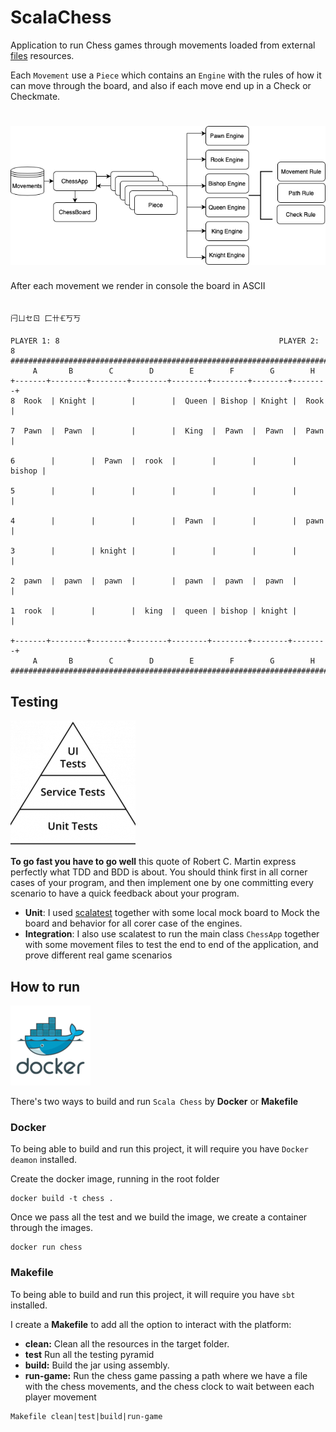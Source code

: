# ScalaChess

Application to run Chess games through movements loaded from external [files](src/main/resources/) resources.

Each ```Movement``` use a ```Piece``` which contains an ``Engine`` with the rules of how it 
can move through the board, and also if each move end up in a Check or Checkmate.

# ![My image](img/chess.png)


After each movement we render in console the board in ASCII

````

闩ㄩセㄖ ⼕卄🝗丂丂

PLAYER 1: 8                                                 PLAYER 2: 8
########################################################################
     A       B        C        D        E        F        G        H       
+-------+--------+--------+--------+--------+--------+--------+--------+  
8  Rook  | Knight |        |        |  Queen | Bishop | Knight |  Rook  |

7  Pawn  |  Pawn  |        |        |  King  |  Pawn  |  Pawn  |  Pawn  |

6        |        |  Pawn  |  rook  |        |        |        | bishop |

5        |        |        |        |        |        |        |        |

4        |        |        |        |  Pawn  |        |        |  pawn  |

3        |        | knight |        |        |        |        |        |

2  pawn  |  pawn  |  pawn  |        |  pawn  |  pawn  |  pawn  |        |

1  rook  |        |        |  king  |  queen | bishop | knight |        |

+-------+--------+--------+--------+--------+--------+--------+--------+  
     A       B        C        D        E        F        G        H       
########################################################################

````

## Testing

![My image](img/testPyramid.png)

**To go fast you have to go well** this quote of Robert C. Martin express perfectly what TDD and BDD is about. You should think first in all corner cases of your program, and then implement
one by one committing every scenario to have a quick feedback about your program.

* **Unit**: I used [scalatest](https://www.scalatest.org) together with some local mock board to Mock the board and behavior 
    for all corer case of the engines. 
* **Integration**: I also use scalatest to run the main class ```ChessApp``` together with some movement files to test the end to end of the application,
    and prove different real game scenarios

## How to run

![My image](img/docker.png)

There's two ways to build and run ```Scala Chess``` by **Docker** or **Makefile**

### Docker

To being able to build and run this project, it will require you have `````Docker deamon````` installed.

Create the docker image, running in the root folder
````
docker build -t chess .
````

Once we pass all the test and we build the image, we create a container through the images.

````
docker run chess
````

### Makefile

To being able to build and run this project, it will require you have `````sbt````` installed.

I create a **Makefile** to add all the option to interact with the platform:

* **clean:** Clean all the resources in the target folder.
* **test** Run all the testing pyramid
* **build:** Build the jar using assembly.
* **run-game:** Run the chess game passing a path where we have a file with the chess movements, and the
    chess clock to wait between each player movement

````
Makefile clean|test|build|run-game
````
